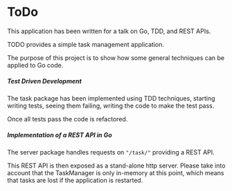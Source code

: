 ToDo
========

This application has been written for a talk on Go, TDD, and REST APIs.

TODO provides a simple task management application.

The purpose of this project is to show how some general techniques can be applied to Go code.

##### Test Driven Development

The task package has been implemented using TDD techniques, starting writing tests, seeing them failing, writing the code to make the test pass.

Once all tests pass the code is refactored.

##### Implementation of a REST API in Go

The server package handles requests on `"/task/"` providing a REST API.

This REST API is then exposed as a stand-alone http server.
Please take into account that the TaskManager is only in-memory at this point, which means that tasks are
lost if the application is restarted.


